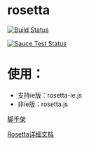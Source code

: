# rosetta

[![Build Status](https://travis-ci.org/jiexuangao/rosetta.png)](https://travis-ci.org/jiexuangao/rosetta)

<a href="https://saucelabs.com/u/gloria">
  <img src="https://saucelabs.com/browser-matrix/gloria.svg" alt="Sauce Test Status"/>
</a>

# 使用：
* 支持ie版：rosetta-ie.js
* 非ie版：rosetta.js

[脚手架](https://github.com/fis-scaffold/rosetta)

[Rosetta详细文档](https://github.com/jiexuangao/rosetta/wiki)

